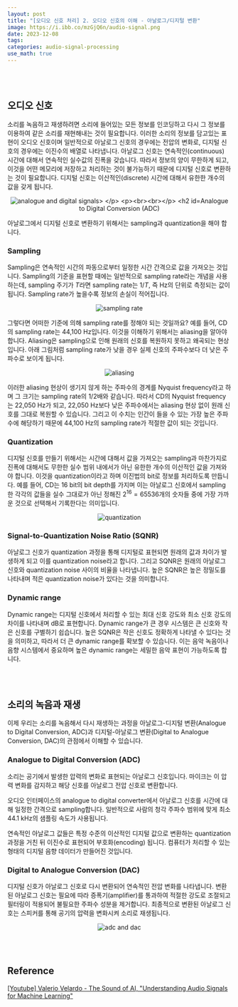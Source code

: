 ```yaml
---
layout: post
title: "[오디오 신호 처리] 2. 오디오 신호의 이해 - 아날로그/디지털 변환"
image: https://i.ibb.co/mzGjQ6n/audio-signal.png
date: 2023-12-08
tags: 
categories: audio-signal-processing
use_math: true
---
```


<br><br>

## 오디오 신호

소리를 녹음하고 재생하려면 소리에 들어있는 모든 정보를 인코딩하고 다시 그 정보를 이용하여 같은 소리를 재현해내는 것이 필요합니다. 이러한 소리의 정보를 담고있는 표현이 오디오 신호이며 일반적으로 아날로그 신호의 경우에는 전압의 변화로, 디지털 신호의 경우에는 이진수의 배열로 나타냅니다. 아날로그 신호는 연속적인(continuous) 시간에 대해서 연속적인 실수값의 진폭을 갖습니다. 따라서 정보의 양이 무한하게 되고, 이것을 어떤 메모리에 저장하고 처리하는 것이 불가능하기 때문에 디지털 신호로 변환하는 것이 필요합니다. 디지털 신호는 이산적인(discrete) 시간에 대해서 유한한 개수의 값을 갖게 됩니다.

<p align="center">
  <img src="https://i.ibb.co/7K8pBTj/analogue-digital-signal.png" alt="analogue and digital signals>
</p>

<br><br>

## Analogue to Digital Conversion (ADC)

아날로그에서 디지털 신호로 변환하기 위해서는 sampling과 quantization을 해야 합니다.

### Sampling

Sampling은 연속적인 시간의 파동으로부터 일정한 시간 간격으로 값을 가져오는 것입니다. Sampling의 기준을 표현할 때에는 일반적으로 sampling rate라는 개념을 사용하는데, sampling 주기가 $T$라면 sampling rate는 $1/T$, 즉 Hz의 단위로 측정되는 값이 됩니다. Sampling rate가 높을수록 정보의 손실이 적어집니다.

<p align="center">
  <img src="https://i.ibb.co/SBnfpMs/samplingrate.png" alt="sampling rate">
</p>

그렇다면 어떠한 기준에 의해 sampling rate를 정해야 되는 것일까요? 예를 들어, CD의 sampling rate는 44,100 Hz입니다. 이것을 이해하기 위해서는 aliasing을 알아야 합니다. Aliasing은 sampling으로 인해 원래의 신호를 복원하지 못하고 왜곡되는 현상입니다. 아래 그림처럼 sampling rate가 낮을 경우 실제 신호의 주파수보다 더 낮은 주파수로 보이게 됩니다. 

<p align="center">
  <img src="https://i.ibb.co/dgt2VNq/aliasing.png" alt="aliasing">
</p>

이러한 aliasing 현상이 생기지 않게 하는 주파수의 경계를 Nyquist frequency라고 하며 그 크기는 sampling rate의 1/2배와 같습니다. 따라서 CD의 Nyquist frequency는 22,050 Hz가 되고, 22,050 Hz보다 낮은 주파수에서는 aliasing 현상 없이 원래 신호를 그대로 복원할 수 있습니다. 그리고 이 수치는 인간이 들을 수 있는 가장 높은 주파수에 해당하기 때문에 44,100 Hz의 sampling rate가 적절한 값이 되는 것입니다.

### Quantization

디지털 신호를 만들기 위해서는 시간에 대해서 값을 가져오는 sampling과 마찬가지로 진폭에 대해서도 무한한 실수 범위 내에서가 아닌 유한한 개수의 이산적인 값을 가져와야 합니다. 이것을 quantization이라고 하며 이진법의 bit로 정보를 처리하도록 만듭니다. 예를 들어, CD는 16 bit의 bit depth를 가지며 이는 아날로그 신호에서 sampling한 각각의 값들을 실수 그대로가 아닌 정해진 $2^{16}=65536$개의 숫자들 중에 가장 가까운 것으로 선택해서 기록한다는 의미입니다.

<p align="center">
  <img src="https://i.ibb.co/b5MGv6d/quantization.png" alt="quantization">
</p>

### Signal-to-Quantization Noise Ratio (SQNR)

아날로그 신호가 quantization 과정을 통해 디지털로 표현되면 원래의 값과 차이가 발생하게 되고 이를 quantization noise라고 합니다. 그리고 SQNR은 원래의 아날로그 신호와 quantization noise 사이의 비율을 나타냅니다. 높은 SQNR은 높은 정밀도를 나타내며 적은 quantization noise가 있다는 것을 의미합니다.

### Dynamic range

Dynamic range는 디지털 신호에서 처리할 수 있는 최대 신호 강도와 최소 신호 강도의 차이를 나타내며 dB로 표현합니다. Dynamic range가 큰 경우 시스템은 큰 신호와 작은 신호를 구별하기 쉽습니다. 높은 SQNR은 작은 신호도 정확하게 나타낼 수 있다는 것을 의미하고, 따라서 더 큰 dynamic range를 확보할 수 있습니다. 이는 음악 녹음이나 음향 시스템에서 중요하며 높은 dynamic range는 세밀한 음악 표현이 가능하도록 합니다.

<br><br>

## 소리의 녹음과 재생

이제 우리는 소리를 녹음해서 다시 재생하는 과정을 아날로그-디지털 변환(Analogue to Digital Conversion, ADC)과 디지털-아날로그 변환(Digital to Analogue Conversion, DAC)의 관점에서 이해할 수 있습니다.

### Analogue to Digital Conversion (ADC)

소리는 공기에서 발생한 압력의 변화로 표현되는 아날로그 신호입니다. 마이크는 이 압력 변화를 감지하고 해당 신호를 아날로그 전압 신호로 변환합니다.

오디오 인터페이스의 analogue to digital converter에서 아날로그 신호를 시간에 대해 일정한 간격으로 sampling합니다. 일반적으로 사람의 청각 주파수 범위에 맞게 최소 44.1 kHz의 샘플링 속도가 사용됩니다.

연속적인 아날로그 값들은 특정 수준의 이산적인 디지털 값으로 변환하는 quantization 과정을 거친 뒤 이진수로 표현되어 부호화(encoding) 됩니다. 컴퓨터가 처리할 수 있는 형태의 디지털 음향 데이터가 만들어진 것입니다.

### Digital to Analogue Conversion (DAC)

디지털 신호가 아날로그 신호로 다시 변환되어 연속적인 전압 변화를 나타냅니다. 변환된 아날로그 신호는 필요에 따라 증폭기(amplifier)를 통과하여 적절한 강도로 조절되고 필터링이 적용되어 불필요한 주파수 성분을 제거합니다. 최종적으로 변환된 아날로그 신호는 스피커를 통해 공기의 압력을 변화시켜 소리로 재생됩니다.

<p align="center">
  <img src="https://i.ibb.co/LY5Y4Bt/adc-dac.png" alt="adc and dac">
</p>

<br><br>

## Reference

[[Youtube] Valerio Velardo - The Sound of AI, "Understanding Audio Signals for Machine Learning"](https://youtu.be/daB9naGBVv4?feature=shared)